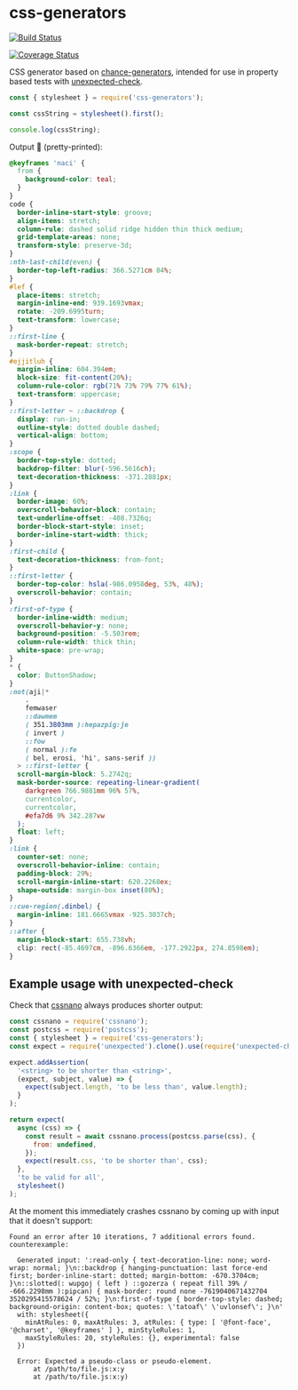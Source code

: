 # css-generators

[![Build Status](https://travis-ci.org/papandreou/css-generators.svg?branch=master)](https://travis-ci.org/papandreou/css-generators)

[![Coverage Status](https://coveralls.io/repos/github/papandreou/css-generators/badge.svg?branch=master)](https://coveralls.io/github/papandreou/css-generators?branch=master)

CSS generator based on [chance-generators](https://github.com/sunesimonsen/chance-generators/), intended for use in property based tests with [unexpected-check](https://unexpected.js.org/unexpected-check/).

```js
const { stylesheet } = require('css-generators');

const cssString = stylesheet().first();

console.log(cssString);
```

Output 🤮 (pretty-printed):

```css
@keyframes 'naci' {
  from {
    background-color: teal;
  }
}
code {
  border-inline-start-style: groove;
  align-items: stretch;
  column-rule: dashed solid ridge hidden thin thick medium;
  grid-template-areas: none;
  transform-style: preserve-3d;
}
:nth-last-child(even) {
  border-top-left-radius: 366.5271cm 84%;
}
#lef {
  place-items: stretch;
  margin-inline-end: 939.1693vmax;
  rotate: -209.6995turn;
  text-transform: lowercase;
}
::first-line {
  mask-border-repeat: stretch;
}
#ejjitluh {
  margin-inline: 604.394em;
  block-size: fit-content(20%);
  column-rule-color: rgb(71% 73% 79% 77% 61%);
  text-transform: uppercase;
}
::first-letter ~ ::backdrop {
  display: run-in;
  outline-style: dotted double dashed;
  vertical-align: bottom;
}
:scope {
  border-top-style: dotted;
  backdrop-filter: blur(-596.5616ch);
  text-decoration-thickness: -371.2881px;
}
:link {
  border-image: 60%;
  overscroll-behavior-block: contain;
  text-underline-offset: -408.7326q;
  border-block-start-style: inset;
  border-inline-start-width: thick;
}
:first-child {
  text-decoration-thickness: from-font;
}
::first-letter {
  border-top-color: hsla(-986.0958deg, 53%, 48%);
  overscroll-behavior: contain;
}
:first-of-type {
  border-inline-width: medium;
  overscroll-behavior-y: none;
  background-position: -5.503rem;
  column-rule-width: thick thin;
  white-space: pre-wrap;
}
* {
  color: ButtonShadow;
}
:not(aji|*
    .
    femwaser
    ::dawmem
    ( 351.3803mm ):hepazpig:je
    ( invert )
    ::fow
    ( normal ):fe
    ( bel, erosi, 'hi', sans-serif ))
  > ::first-letter {
  scroll-margin-block: 5.2742q;
  mask-border-source: repeating-linear-gradient(
    darkgreen 766.9881mm 96% 57%,
    currentcolor,
    currentcolor,
    #efa7d6 9% 342.287vw
  );
  float: left;
}
:link {
  counter-set: none;
  overscroll-behavior-inline: contain;
  padding-block: 29%;
  scroll-margin-inline-start: 620.2268ex;
  shape-outside: margin-box inset(80%);
}
::cue-region(.dinbel) {
  margin-inline: 181.6665vmax -925.3037ch;
}
::after {
  margin-block-start: 655.738vh;
  clip: rect(-85.4697cm, -896.6366em, -177.2922px, 274.8598em);
}
```

## Example usage with unexpected-check

Check that
[cssnano](https://github.com/kangax/cssnano) always produces shorter output:

```js
const cssnano = require('cssnano');
const postcss = require('postcss');
const { stylesheet } = require('css-generators');
const expect = require('unexpected').clone().use(require('unexpected-check'));

expect.addAssertion(
  '<string> to be shorter than <string>',
  (expect, subject, value) => {
    expect(subject.length, 'to be less than', value.length);
  }
);

return expect(
  async (css) => {
    const result = await cssnano.process(postcss.parse(css), {
      from: undefined,
    });
    expect(result.css, 'to be shorter than', css);
  },
  'to be valid for all',
  stylesheet()
);
```

At the moment this immediately crashes cssnano by coming up with input that it doesn't support:

<!-- evaldown cleanStackTrace:true -->

```output
Found an error after 10 iterations, 7 additional errors found.
counterexample:

  Generated input: ':read-only { text-decoration-line: none; word-wrap: normal; }\n::backdrop { hanging-punctuation: last force-end first; border-inline-start: dotted; margin-bottom: -670.3704cm; }\n::slotted(: wupgoj ( left ) ::gozerza ( repeat fill 39% / -666.2298mm ):pipcan) { mask-border: round none -7619040671432704 3520295415578624 / 52%; }\n:first-of-type { border-top-style: dashed; background-origin: content-box; quotes: \'tatoaf\' \'uvlonsef\'; }\n'
  with: stylesheet({
    minAtRules: 0, maxAtRules: 3, atRules: { type: [ '@font-face', '@charset', '@keyframes' ] }, minStyleRules: 1,
    maxStyleRules: 20, styleRules: {}, experimental: false
  })

  Error: Expected a pseudo-class or pseudo-element.
      at /path/to/file.js:x:y
      at /path/to/file.js:x:y)
```
